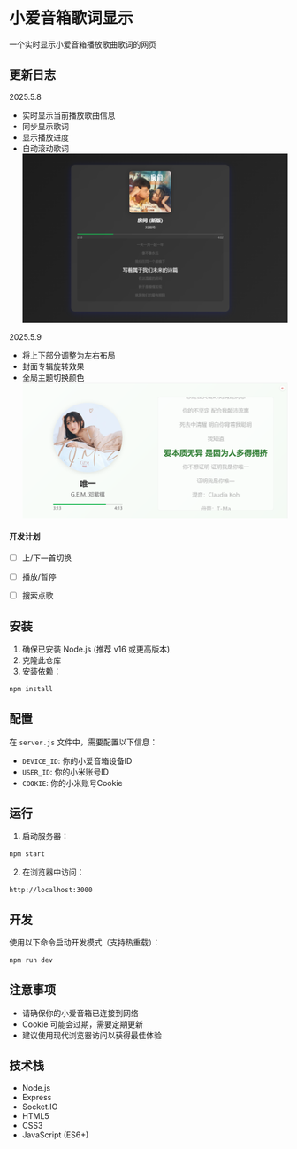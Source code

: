 # 小爱音箱歌词显示

一个实时显示小爱音箱播放歌曲歌词的网页

## 更新日志

2025.5.8

- 实时显示当前播放歌曲信息
- 同步显示歌词
- 显示播放进度
- 自动滚动歌词
  ![样式图1](https://github.com/27chcn/xiaoaimusic-lyrics/blob/main/%E6%A0%B7%E5%BC%8F/%E6%A0%B7%E5%BC%8F1.png)

2025.5.9

- 将上下部分调整为左右布局
- 封面专辑旋转效果
- 全局主题切换颜色
  ![样式图2](https://github.com/27chcn/xiaoaimusic-lyrics/blob/main/%E6%A0%B7%E5%BC%8F/%E6%A0%B7%E5%BC%8F2.png)

#### 开发计划

- [ ] 上/下一首切换
- [ ] 播放/暂停
- [ ] 搜索点歌


## 安装

1. 确保已安装 Node.js (推荐 v16 或更高版本)
2. 克隆此仓库
3. 安装依赖：

```bash
npm install
```

## 配置

在 `server.js` 文件中，需要配置以下信息：

- `DEVICE_ID`: 你的小爱音箱设备ID
- `USER_ID`: 你的小米账号ID
- `COOKIE`: 你的小米账号Cookie

## 运行

1. 启动服务器：

```bash
npm start
```

2. 在浏览器中访问：

```
http://localhost:3000
```

## 开发

使用以下命令启动开发模式（支持热重载）：

```bash
npm run dev
```

## 注意事项

- 请确保你的小爱音箱已连接到网络
- Cookie 可能会过期，需要定期更新
- 建议使用现代浏览器访问以获得最佳体验



## 技术栈

- Node.js
- Express
- Socket.IO
- HTML5
- CSS3
- JavaScript (ES6+) 
